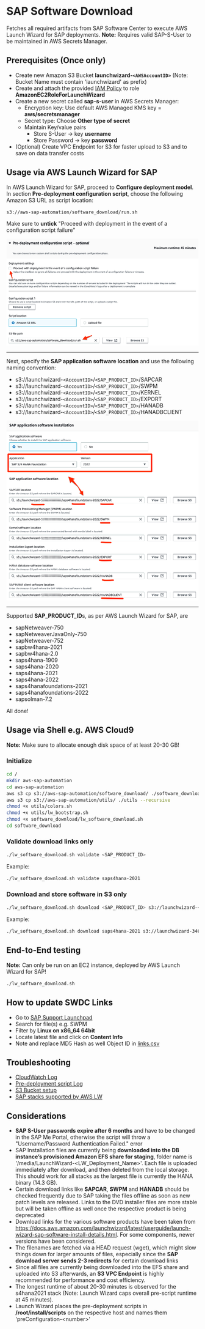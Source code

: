 # SAP Software Download

Fetches all required artifacts from SAP Software Center to execute AWS Launch Wizard for SAP deployments.
**Note:** Requires valid SAP-S-User to be maintained in AWS Secrets Manager.

## Prerequisites (Once only)

- Create new Amazon S3 Bucket **launchwizard-`<AWSAccountID>`** (Note: Bucket Name must contain 'launchwizard' as prefix)
- Create and attach the provided [IAM Policy](iam_policy.json) to role **AmazonEC2RoleForLaunchWizard**
- Create a new secret called **sap-s-user** in AWS Secrets Manager:
  - Encryption key: Use default AWS Managed KMS key = **aws/secretsmanager**
  - Secret type: Choose **Other type of secret**
  - Maintain Key/value pairs
    - Store S-User -> key **username**
    - Store Password -> key **password**
- (Optional) Create VPC Endpoint for S3 for faster upload to S3 and to save on data transfer costs

## Usage via AWS Launch Wizard for SAP

In AWS Launch Wizard for SAP, proceed to **Configure deployment model**. 
In section **Pre-deployment configuration script**, choose the following Amazon S3 URL as script location:

```bash
s3://aws-sap-automation/software_download/run.sh
```

Make sure to **untick** "Proceed with deployment in the event of a configuration script failure"

![image](lw_pre_script.png)

---

Next, specify the **SAP application software location** and use the following naming convention:
- s3://launchwizard-`<AccountID>`/`<SAP_PRODUCT_ID>`/SAPCAR
- s3://launchwizard-`<AccountID>`/`<SAP_PRODUCT_ID>`/SWPM
- s3://launchwizard-`<AccountID>`/`<SAP_PRODUCT_ID>`/KERNEL
- s3://launchwizard-`<AccountID>`/`<SAP_PRODUCT_ID>`/EXPORT
- s3://launchwizard-`<AccountID>`/`<SAP_PRODUCT_ID>`/HANADB
- s3://launchwizard-`<AccountID>`/`<SAP_PRODUCT_ID>`/HANADBCLIENT

![image](lw_software.png)

---

Supported **SAP_PRODUCT_ID**s, as per AWS Launch Wizard for SAP, are

- sapNetweaver-750
- sapNetweaverJavaOnly-750
- sapNetweaver-752
- sapbw4hana-2021
- sapbw4hana-2.0
- saps4hana-1909
- saps4hana-2020
- saps4hana-2021
- saps4hana-2022
- saps4hanafoundations-2021
- saps4hanafoundations-2022
- sapsolman-7.2

All done!

## Usage via Shell e.g. AWS Cloud9

**Note:** Make sure to allocate enough disk space of at least 20-30 GB!

### Initialize

```bash
cd /
mkdir aws-sap-automation
cd aws-sap-automation
aws s3 cp s3://aws-sap-automation/software_download/ ./software_download --recursive
aws s3 cp s3://aws-sap-automation/utils/ ./utils --recursive
chmod +x utils/colors.sh
chmod +x utils/lw_bootstrap.sh
chmod +x software_download/lw_software_download.sh
cd software_download
```

### Validate download links only

```bash
./lw_software_download.sh validate <SAP_PRODUCT_ID>
```

Example:
```bash
./lw_software_download.sh validate saps4hana-2021
```

### Download and store software in S3 only

```bash
./lw_software_download.sh download <SAP_PRODUCT_ID> s3://launchwizard-<AccountID>/<SAP_PRODUCT_ID>
```

Example:
```bash
./lw_software_download.sh download saps4hana-2021 s3://launchwizard-346724746423/saps4hana-2021
```

## End-to-End testing

**Note:** Can only be run on an EC2 instance, deployed by AWS Launch Wizard for SAP!

```bash
./lw_software_download.sh
```

## How to update SWDC Links

- Go to [SAP Support Launchpad](https://me.sap.com/softwarecenter)
- Search for file(s) e.g. SWPM
- Filter by **Linux on x86_64 64bit**
- Locate latest file and click on **Content Info**
- Note and replace MD5 Hash as well Object ID in [links.csv](links.csv)

## Troubleshooting

- [CloudWatch Log](https://docs.aws.amazon.com/launchwizard/latest/userguide/launch-wizard-sap-troubleshooting.html#launch-wizard-sap-logs)
- [Pre-deployment script Log](https://docs.aws.amazon.com/launchwizard/latest/userguide/launch-wizard-sap-troubleshooting.html#launch-wizard-sap-troubleshooting-scripts)
- [S3 Bucket setup](https://docs.aws.amazon.com/launchwizard/latest/userguide/launch-wizard-sap-structure.html)
- [SAP stacks supported by AWS LW](https://docs.aws.amazon.com/launchwizard/latest/userguide/launch-wizard-sap-software-install-details.html)

## Considerations

- **SAP S-User passwords expire after 6 months** and have to be changed in the SAP Me Portal, otherwise the script will throw a "Username/Password Authentication Failed." error
- SAP Installation files are currently being **downloaded into the DB instance’s provisioned Amazon EFS share for staging**, folder name is '/media/LaunchWizard-\<LW_Deployment_Name\>'. Each file is uploaded immediately after download, and then deleted from the local storage. This should work for all stacks as the largest file is currently the HANA binary (14.3 GB).
- Certain download links like **SAPCAR**, **SWPM** and **HANADB** should be checked frequently due to SAP taking the files offline as soon as new patch levels are released. Links to the DVD installer files are more stable but will be taken offline as well once the respective product is being deprecated
- Download links for the various software products have been taken from https://docs.aws.amazon.com/launchwizard/latest/userguide/launch-wizard-sap-software-install-details.html. For some components, newer versions have been considered.
- The filenames are fetched via a HEAD request (wget), which might slow things down for larger amounts of files, especially since the **SAP download server sends 2-3 redirects** for certain download links
- Since all files are currently being downloaded into the EFS share and uploaded into S3 afterwards, an **S3 VPC Endpoint** is highly recommended for performance and cost efficiency.
- The longest runtime of about 20-30 minutes is observed for the s4hana2021 stack (Note: Launch Wizard caps overall pre-script runtime at 45 minutes).
- Launch Wizard places the pre-deployment scripts in **/root/install/scripts** on the respective host and names them 'preConfiguration-\<number\>'
